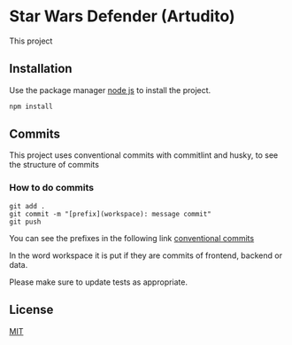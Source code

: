 # Star Wars Defender (Artudito)

This project

## Installation

Use the package manager [node js](https://nodejs.org/es/) to install the project.

```bash
npm install
```

## Commits

This project uses conventional commits with commitlint and husky, to see the structure of commits

### How to do commits

```
git add .
git commit -m "[prefix](workspace): message commit"
git push
```

You can see the prefixes in the following link [conventional commits](https://www.conventionalcommits.org/en/v1.0.0/)

In the word workspace it is put if they are commits of frontend, backend or data.

Please make sure to update tests as appropriate.

## License

[MIT](https://choosealicense.com/licenses/mit/)
